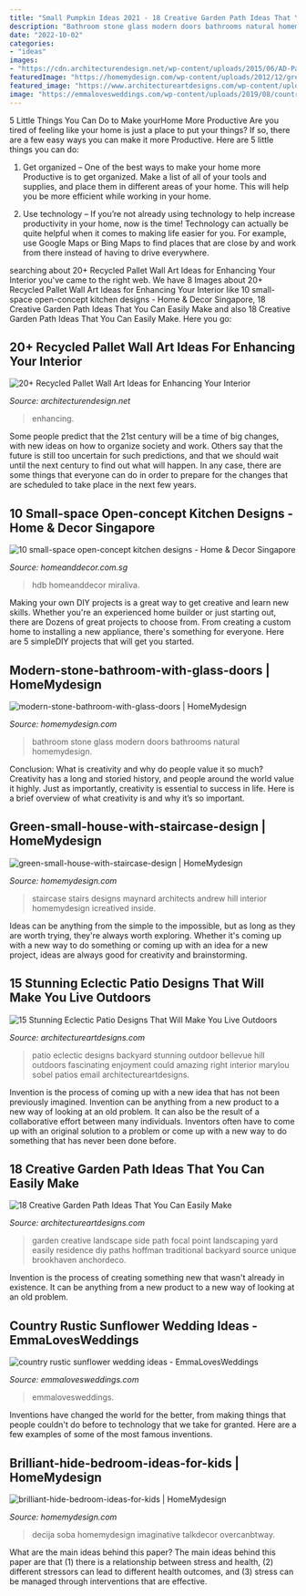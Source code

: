 ```yaml
---
title: "Small Pumpkin Ideas 2021 - 18 Creative Garden Path Ideas That You Can Easily Make"
description: "Bathroom stone glass modern doors bathrooms natural homemydesign"
date: "2022-10-02"
categories:
- "ideas"
images:
- "https://cdn.architecturendesign.net/wp-content/uploads/2015/06/AD-Pallet-Wall-Art-3.jpg"
featuredImage: "https://homemydesign.com/wp-content/uploads/2012/12/green-small-house-with-staircase-design.jpg"
featured_image: "https://www.architectureartdesigns.com/wp-content/uploads/2016/05/4-26.jpg"
image: "https://emmalovesweddings.com/wp-content/uploads/2019/08/country-rustic-sunflower-wedding-ideas-560x765.jpg"
---
```



5 Little Things You Can Do to Make yourHome More Productive
Are you tired of feeling like your home is just a place to put your things? If so, there are a few easy ways you can make it more Productive. Here are 5 little things you can do:
1. Get organized – One of the best ways to make your home more Productive is to get organized. Make a list of all of your tools and supplies, and place them in different areas of your home. This will help you be more efficient while working in your home.

2. Use technology – If you’re not already using technology to help increase productivity in your home, now is the time! Technology can actually be quite helpful when it comes to making life easier for you. For example, use Google Maps or Bing Maps to find places that are close by and work from there instead of having to drive everywhere.


	

		
searching about 20+ Recycled Pallet Wall Art Ideas for Enhancing Your Interior you've came to the right web. We have 8 Images about 20+ Recycled Pallet Wall Art Ideas for Enhancing Your Interior like 10 small-space open-concept kitchen designs - Home &amp; Decor Singapore, 18 Creative Garden Path Ideas That You Can Easily Make and also 18 Creative Garden Path Ideas That You Can Easily Make. Here you go:
		
    
## 20+ Recycled Pallet Wall Art Ideas For Enhancing Your Interior

<img loading=lazy src="https://cdn.architecturendesign.net/wp-content/uploads/2015/06/AD-Pallet-Wall-Art-3.jpg" onerror="this.onerror=null;this.src='https://tse2.mm.bing.net/th?id=OIP.aqv6cNnEDFre0O4e9gOsKwHaMZ&amp;pid=15.1';" alt="20+ Recycled Pallet Wall Art Ideas for Enhancing Your Interior">

_Source: architecturendesign.net_

>enhancing. 

	

Some people predict that the 21st century will be a time of big changes, with new ideas on how to organize society and work. Others say that the future is still too uncertain for such predictions, and that we should wait until the next century to find out what will happen. In any case, there are some things that everyone can do in order to prepare for the changes that are scheduled to take place in the next few years.

    
## 10 Small-space Open-concept Kitchen Designs - Home &amp; Decor Singapore

<img loading=lazy src="https://media.homeanddecor.com.sg/public/2016/09/42809-compact-style-three-room-hdb-flat_0_1.jpg" onerror="this.onerror=null;this.src='https://tse3.mm.bing.net/th?id=OIP.sSxG5hsMFvtFoYbVPfBxyAHaLG&amp;pid=15.1';" alt="10 small-space open-concept kitchen designs - Home &amp; Decor Singapore">

_Source: homeanddecor.com.sg_

>hdb homeanddecor miraliva. 

	

Making your own DIY projects is a great way to get creative and learn new skills. Whether you're an experienced home builder or just starting out, there are Dozens of great projects to choose from. From creating a custom home to installing a new appliance, there's something for everyone. Here are 5 simpleDIY projects that will get you started.

    
## Modern-stone-bathroom-with-glass-doors | HomeMydesign

<img loading=lazy src="https://homemydesign.com/wp-content/uploads/2016/05/modern-stone-bathroom-with-glass-doors.jpg" onerror="this.onerror=null;this.src='https://tse2.mm.bing.net/th?id=OIP.oS3O8IIu9y938pqzNxtJXgHaJ4&amp;pid=15.1';" alt="modern-stone-bathroom-with-glass-doors | HomeMydesign">

_Source: homemydesign.com_

>bathroom stone glass modern doors bathrooms natural homemydesign. 

	

Conclusion: What is creativity and why do people value it so much?
Creativity has a long and storied history, and people around the world value it highly. Just as importantly, creativity is essential to success in life. Here is a brief overview of what creativity is and why it’s so important.

    
## Green-small-house-with-staircase-design | HomeMydesign

<img loading=lazy src="https://homemydesign.com/wp-content/uploads/2012/12/green-small-house-with-staircase-design.jpg" onerror="this.onerror=null;this.src='https://tse3.mm.bing.net/th?id=OIP.OrOVL_ggNi8RbZvzz1NpSgHaKn&amp;pid=15.1';" alt="green-small-house-with-staircase-design | HomeMydesign">

_Source: homemydesign.com_

>staircase stairs designs maynard architects andrew hill interior homemydesign icreatived inside. 

	

Ideas can be anything from the simple to the impossible, but as long as they are worth trying, they're always worth exploring. Whether it's coming up with a new way to do something or coming up with an idea for a new project, ideas are always good for creativity and brainstorming.

    
## 15 Stunning Eclectic Patio Designs That Will Make You Live Outdoors

<img loading=lazy src="https://www.architectureartdesigns.com/wp-content/uploads/2016/12/15-Stunning-Eclectic-Patio-Designs-That-Will-Make-You-Live-Outdoors-9-630x945.jpg" onerror="this.onerror=null;this.src='https://tse1.mm.bing.net/th?id=OIP.mmSCxWU-YDS8bUdJrhu4ywHaLH&amp;pid=15.1';" alt="15 Stunning Eclectic Patio Designs That Will Make You Live Outdoors">

_Source: architectureartdesigns.com_

>patio eclectic designs backyard stunning outdoor bellevue hill outdoors fascinating enjoyment could amazing right interior marylou sobel patios email architectureartdesigns. 

	

Invention is the process of coming up with a new idea that has not been previously imagined. Invention can be anything from a new product to a new way of looking at an old problem. It can also be the result of a collaborative effort between many individuals. Inventors often have to come up with an original solution to a problem or come up with a new way to do something that has never been done before.

    
## 18 Creative Garden Path Ideas That You Can Easily Make

<img loading=lazy src="https://www.architectureartdesigns.com/wp-content/uploads/2016/05/4-26.jpg" onerror="this.onerror=null;this.src='https://tse2.mm.bing.net/th?id=OIP.70jcyKyf4MNgBuGiyb4-mAHaJ4&amp;pid=15.1';" alt="18 Creative Garden Path Ideas That You Can Easily Make">

_Source: architectureartdesigns.com_

>garden creative landscape side path focal point landscaping yard easily residence diy paths hoffman traditional backyard source unique brookhaven anchordeco. 

	

Invention is the process of creating something new that wasn't already in existence. It can be anything from a new product to a new way of looking at an old problem. 

    
## Country Rustic Sunflower Wedding Ideas - EmmaLovesWeddings

<img loading=lazy src="https://emmalovesweddings.com/wp-content/uploads/2019/08/country-rustic-sunflower-wedding-ideas-560x765.jpg" onerror="this.onerror=null;this.src='https://tse1.mm.bing.net/th?id=OIP.aBPYq8vEx90Gir-SbxqrKAHaKH&amp;pid=15.1';" alt="country rustic sunflower wedding ideas - EmmaLovesWeddings">

_Source: emmalovesweddings.com_

>emmalovesweddings. 

	

Inventions have changed the world for the better, from making things that people couldn't do before to technology that we take for granted. Here are a few examples of some of the most famous inventions.

    
## Brilliant-hide-bedroom-ideas-for-kids | HomeMydesign

<img loading=lazy src="https://homemydesign.com/wp-content/uploads/2019/11/brilliant-hide-bedroom-ideas-for-kids.jpg" onerror="this.onerror=null;this.src='https://tse2.mm.bing.net/th?id=OIP.Vv9PMq5BZqJYJVWRG6pj6gHaLH&amp;pid=15.1';" alt="brilliant-hide-bedroom-ideas-for-kids | HomeMydesign">

_Source: homemydesign.com_

>decija soba homemydesign imaginative talkdecor overcanbtway. 

	

What are the main ideas behind this paper?
The main ideas behind this paper are that (1) there is a relationship between stress and health, (2) different stressors can lead to different health outcomes, and (3) stress can be managed through interventions that are effective.

